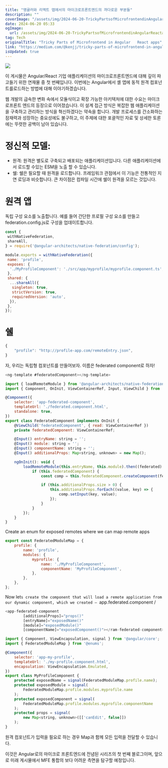 ```yaml
---
title: "앵귤러와 리액트 앱에서의 마이크로프론트엔드의 까다로운 부분들"
description: ""
coverImage: "/assets/img/2024-06-20-TrickyPartsofMicrofrontendinAngularReactapps_0.png"
date: 2024-06-20 05:33
ogImage: 
  url: /assets/img/2024-06-20-TrickyPartsofMicrofrontendinAngularReactapps_0.png
tag: Tech
originalTitle: "Tricky Parts of Microfrontend in Angular   React apps"
link: "https://medium.com/@kenjj/tricky-parts-of-microfrontend-in-angular-react-apps-3940641b48f3"
isUpdated: true
---
```





<img src="/assets/img/2024-06-20-TrickyPartsofMicrofrontendinAngularReactapps_0.png" />

이 게시물은 Angular/React 기업 애플리케이션의 마이크로프론트엔드에 대해 깊이 파고들기 위한 연재물 중 첫 번째입니다. 이번에는 Angular에서 셸 앱에 동적 원격 컴포넌트를로드하는 방법에 대해 이야기하겠습니다.

웹 개발의 급속한 변화 속에서 모듈식이고 확장 가능한 아키텍처에 대한 수요는 마이크로프론트 엔드의 등장으로 이어졌습니다. 이 설계 접근 방식은 복잡한 웹 애플리케이션을 구축하고 관리하는 방식을 혁신하겠다는 약속을 합니다. 개발 프로세스를 간소화하는 잠재력과 성장하는 중요성에도 불구하고, 이 주제에 대한 포괄적인 자료 및 상세한 토론에는 뚜렷한 공백이 남아 있습니다.

# 정신적 모델:

<div class="content-ad"></div>

- 원격: 원격은 별도로 구축되고 배포되는 애플리케이션입니다. 다른 애플리케이션에서 로드할 수있는 ESM을 노출 할 수 있습니다.
- 쉘: 쉘은 필요할 때 원격을 로드합니다. 프레임워크 관점에서 이 기능은 전통적인 지연 로딩과 비슷합니다. 큰 차이점은 컴파일 시간에 쉘이 원격을 모르는 것입니다.

# 원격 앱

독립 구성 요소를 노출합니다. 예를 들어 간단한 프로필 구성 요소를 만들고 federation.config.js로 구성을 업데이트합니다.

```js
const {
 withNativeFederation,
 shareAll,
} = require('@angular-architects/native-federation/config');

module.exports = withNativeFederation({
 name: 'profile',
 exposes: {
  './MyProfileComponent': './src/app/myprofile/myprofile.component.ts',
 },
 shared: {
  ...shareAll({
   singleton: true,
   strictVersion: true,
   requiredVersion: 'auto',
  }),
 },
});
```

<div class="content-ad"></div>

# 쉘

```js
{
    "profile": "http://profile-app.com/remoteEntry.json",
}
```

자, 우리는 독립형 컴포넌트를 만들어보자. 이름은 federated component로 하자!

```js
<ng-template #federatedComponent></ng-template>
```

<div class="content-ad"></div>

```js
import { loadRemoteModule } from '@angular-architects/native-federation';
import { Component, OnInit, ViewContainerRef, Input, ViewChild } from '@angular/core';

@Component({
    selector: 'app-federated-component',
    templateUrl: './federated.component.html',
    standalone: true,
})
export class FederatedComponent implements OnInit {
    @ViewChild('federatedComponent', { read: ViewContainerRef })
    private federatedComponent: ViewContainerRef;

    @Input() entryName: string = '';
    @Input() module: string = '';
    @Input() componentName: string = '';
    @Input() additionalProps: Map<string, unknown> = new Map();

    ngOnInit(): void {
        loadRemoteModule(this.entryName, this.module).then((federated) => {
            if (this.federatedComponent) {
                const comp = this.federatedComponent.createComponent(federated[this.componentName]);

                if (this.additionalProps.size > 0) {
                    this.additionalProps.forEach((value, key) => {
                        comp.setInput(key, value);
                    });
                }
            }
        });
    }
}
```

Create an enum for exposed remotes where we can map remote apps

```js
export const FederatedModuleMap = {
    profile: {
        name: 'profile',
        modules: {
            myprofile: {
                name: './MyProfileComponent',
                componentName: 'MyProfileComponent',
            },
        },
    },
};
```

Now let`s create the component that will load a remote application from our dynamic component, which we created — `app.federated.component /

<div class="content-ad"></div>

```js
<app-federated-component
        [additionalProps]="props()"
        [entryName]="exposedName()"
        [module]="exposedModule()"
        [componentName]="exposedComponent()"></ram-federated-component> 
```

```js
import { Component, ViewEncapsulation, signal } from '@angular/core';
import { FederatedModuleMap } from '@enums';

@Component({
    selector: 'app-my-profile',
    templateUrl: './my-profile.component.html',
    encapsulation: ViewEncapsulation.Emulated,
})
export class MyProfileComponent {
    protected exposedName = signal(FederatedModuleMap.profile.name);
    protected exposedModule = signal(
        FederatedModuleMap.profile.modules.myprofile.name
    );
    protected exposedComponent = signal(
        FederatedModuleMap.profile.modules.myprofile.componentName
    );
    protected props = signal(
        new Map<string, unknown>([['canEdit', false]])
    );
}
```

원격 컴포넌트가 입력을 필요로 하는 경우 Map과 함께 모든 입력을 전달할 수 있습니다.

이것은 Angular로의 마이크로 프론트엔드에 전념된 시리즈의 첫 번째 블로그이며, 앞으로 미래 게시물에서 MFE 통합의 보다 어려운 측면을 탐구할 예정입니다.